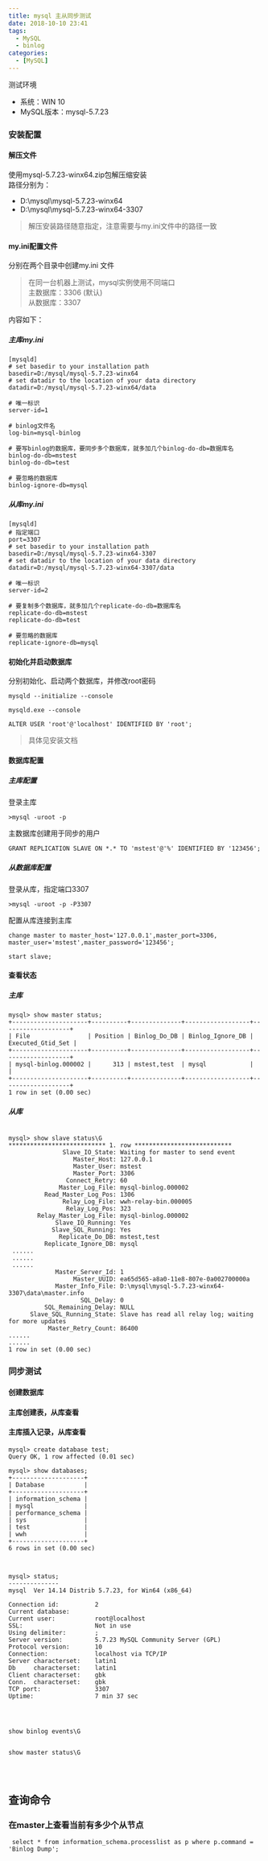 ```yaml
---
title: mysql 主从同步测试
date: 2018-10-10 23:41
tags: 
  - MySQL
  - binlog
categories:
  - [MySQL]
---
```



测试环境
- 系统：WIN 10
- MySQL版本：mysql-5.7.23

### 安装配置


#### 解压文件
使用mysql-5.7.23-winx64.zip包解压缩安装  
路径分别为：
- D:\mysql\mysql-5.7.23-winx64
- D:\mysql\mysql-5.7.23-winx64-3307

>解压安装路径随意指定，注意需要与my.ini文件中的路径一致



#### my.ini配置文件
分别在两个目录中创建my.ini 文件

>在同一台机器上测试，mysql实例使用不同端口  
>主数据库：3306 (默认)  
>从数据库：3307

内容如下：

##### 主库my.ini
```
[mysqld]
# set basedir to your installation path
basedir=D:/mysql/mysql-5.7.23-winx64
# set datadir to the location of your data directory
datadir=D:/mysql/mysql-5.7.23-winx64/data

# 唯一标识
server-id=1

# binlog文件名
log-bin=mysql-binlog

# 要写binlog的数据库，要同步多个数据库，就多加几个binlog-do-db=数据库名
binlog-do-db=mstest
binlog-do-db=test

# 要忽略的数据库
binlog-ignore-db=mysql

```
##### 从库my.ini
```
[mysqld]
# 指定端口
port=3307
# set basedir to your installation path
basedir=D:/mysql/mysql-5.7.23-winx64-3307
# set datadir to the location of your data directory
datadir=D:/mysql/mysql-5.7.23-winx64-3307/data

# 唯一标识
server-id=2

# 要复制多个数据库，就多加几个replicate-do-db=数据库名
replicate-do-db=mstest
replicate-do-db=test

# 要忽略的数据库
replicate-ignore-db=mysql
```

#### 初始化并启动数据库

分别初始化、启动两个数据库，并修改root密码  
```
mysqld --initialize --console

mysqld.exe --console

ALTER USER 'root'@'localhost' IDENTIFIED BY 'root';
```
>具体见安装文档


#### 数据库配置
##### 主库配置 
登录主库
```
>mysql -uroot -p
```

主数据库创建用于同步的用户
```
GRANT REPLICATION SLAVE ON *.* TO 'mstest'@'%' IDENTIFIED BY '123456';
```

##### 从数据库配置
登录从库，指定端口3307
```
>mysql -uroot -p -P3307
```

配置从库连接到主库
```
change master to master_host='127.0.0.1',master_port=3306,
master_user='mstest',master_password='123456';

start slave;

```

#### 查看状态

##### 主库
```
mysql> show master status;
+---------------------+----------+--------------+------------------+-------------------+
| File                | Position | Binlog_Do_DB | Binlog_Ignore_DB | Executed_Gtid_Set |
+---------------------+----------+--------------+------------------+-------------------+
| mysql-binlog.000002 |      313 | mstest,test  | mysql            |                   |
+---------------------+----------+--------------+------------------+-------------------+
1 row in set (0.00 sec)
```


##### 从库
```

mysql> show slave status\G
*************************** 1. row ***************************
               Slave_IO_State: Waiting for master to send event
                  Master_Host: 127.0.0.1
                  Master_User: mstest
                  Master_Port: 3306
                Connect_Retry: 60
              Master_Log_File: mysql-binlog.000002
          Read_Master_Log_Pos: 1306
               Relay_Log_File: wwh-relay-bin.000005
                Relay_Log_Pos: 323
        Relay_Master_Log_File: mysql-binlog.000002
             Slave_IO_Running: Yes
            Slave_SQL_Running: Yes
              Replicate_Do_DB: mstest,test
          Replicate_Ignore_DB: mysql
 ......
 ......
 ......
             Master_Server_Id: 1
                  Master_UUID: ea65d565-a8a0-11e8-807e-0a002700000a
             Master_Info_File: D:\mysql\mysql-5.7.23-winx64-3307\data\master.info
                    SQL_Delay: 0
          SQL_Remaining_Delay: NULL
      Slave_SQL_Running_State: Slave has read all relay log; waiting for more updates
           Master_Retry_Count: 86400
......
......
1 row in set (0.00 sec)
```


### 同步测试

#### 创建数据库

#### 主库创建表，从库查看


#### 主库插入记录，从库查看




```
mysql> create database test;
Query OK, 1 row affected (0.01 sec)

mysql> show databases;
+--------------------+
| Database           |
+--------------------+
| information_schema |
| mysql              |
| performance_schema |
| sys                |
| test               |
| wwh                |
+--------------------+
6 rows in set (0.00 sec)



mysql> status;
--------------
mysql  Ver 14.14 Distrib 5.7.23, for Win64 (x86_64)

Connection id:          2
Current database:
Current user:           root@localhost
SSL:                    Not in use
Using delimiter:        ;
Server version:         5.7.23 MySQL Community Server (GPL)
Protocol version:       10
Connection:             localhost via TCP/IP
Server characterset:    latin1
Db     characterset:    latin1
Client characterset:    gbk
Conn.  characterset:    gbk
TCP port:               3307
Uptime:                 7 min 37 sec




show binlog events\G


show master status\G




```

## 查询命令
### 在master上查看当前有多少个从节点
```
 select * from information_schema.processlist as p where p.command = 'Binlog Dump'; 
 
 ```
 

